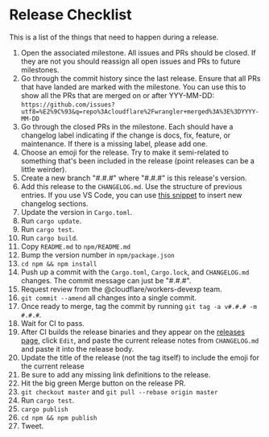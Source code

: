 # Release Checklist

This is a list of the things that need to happen during a release.

1. Open the associated milestone. All issues and PRs should be closed. If
   they are not you should reassign all open issues and PRs to future
   milestones.
1. Go through the commit history since the last release. Ensure that all PRs
   that have landed are marked with the milestone. You can use this to
   show all the PRs that are merged on or after YYY-MM-DD:
   `https://github.com/issues?utf8=%E2%9C%93&q=repo%3Acloudflare%2Fwrangler+merged%3A%3E%3DYYYY-MM-DD`
1. Go through the closed PRs in the milestone. Each should have a changelog
   label indicating if the change is docs, fix, feature, or maintenance. If
   there is a missing label, please add one.
1. Choose an emoji for the release. Try to make it semi-related to something that's been included in the release (point releases can be a little weirder).
1. Create a new branch "#.#.#" where "#.#.#" is this release's version.
1. Add this release to the `CHANGELOG.md`. Use the structure of previous
   entries. If you use VS Code, you can use [this snippet](https://gist.github.com/EverlastingBugstopper/04d1adb99506388ff9d7abd8d0a82bc3) to insert new changelog sections.
1. Update the version in `Cargo.toml`.
1. Run `cargo update`.
1. Run `cargo test`.
1. Run `cargo build`.
1. Copy `README.md` to `npm/README.md`
1. Bump the version number in `npm/package.json`
1. `cd npm && npm install`
1. Push up a commit with the `Cargo.toml`, `Cargo.lock`,
   and `CHANGELOG.md` changes. The commit message can just be "#.#.#".
1. Request review from the @cloudflare/workers-devexp team.
1. `git commit --amend` all changes into a single commit.
1. Once ready to merge, tag the commit by running `git tag -a v#.#.# -m #.#.#`.
1. Wait for CI to pass.
1. After CI builds the release binaries and they appear on the [releases page](https://github.com/cloudflare/wrangler/releases), click `Edit`, and
   paste the current release notes from `CHANGELOG.md` and paste it into the release body.
1. Update the title of the release (not the tag itself) to include the emoji for the current release
1. Be sure to add any missing link definitions to the release.
1. Hit the big green Merge button on the release PR.
1. `git checkout master` and `git pull --rebase origin master`
1. Run `cargo test`.
1. `cargo publish`
1. `cd npm && npm publish`
1. Tweet.

